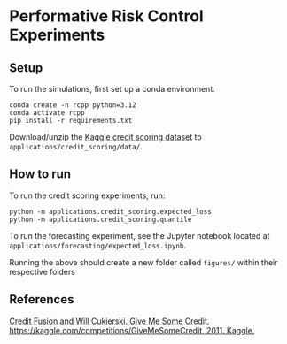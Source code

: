 # Performative Risk Control Experiments

## Setup

To run the simulations, first set up a conda environment.
```
conda create -n rcpp python=3.12
conda activate rcpp
pip install -r requirements.txt
```

Download/unzip the [Kaggle credit scoring dataset](https://www.kaggle.com/c/GiveMeSomeCredit/data) to `applications/credit_scoring/data/`.

## How to run

To run the credit scoring experiments, run:
```
python -m applications.credit_scoring.expected_loss
python -m applications.credit_scoring.quantile
```

To run the forecasting experiment, see the Jupyter notebook located at `applications/forecasting/expected_loss.ipynb`.

Running the above should create a new folder called `figures/` within their respective folders


## References

[Credit Fusion and Will Cukierski. Give Me Some Credit. https://kaggle.com/competitions/GiveMeSomeCredit, 2011. Kaggle.](https://www.kaggle.com/c/GiveMeSomeCredit/data)
